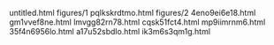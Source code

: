 untitled.html
figures/1
pqlkskrdtmo.html
figures/2
4eno9ei6e18.html
gm1vvef8ne.html
lmvgg82rn78.html
cqsk51fct4.html
mp9iimrnm6.html
35f4n6956lo.html
a17u52sbdlo.html
ik3m6s3qm1g.html